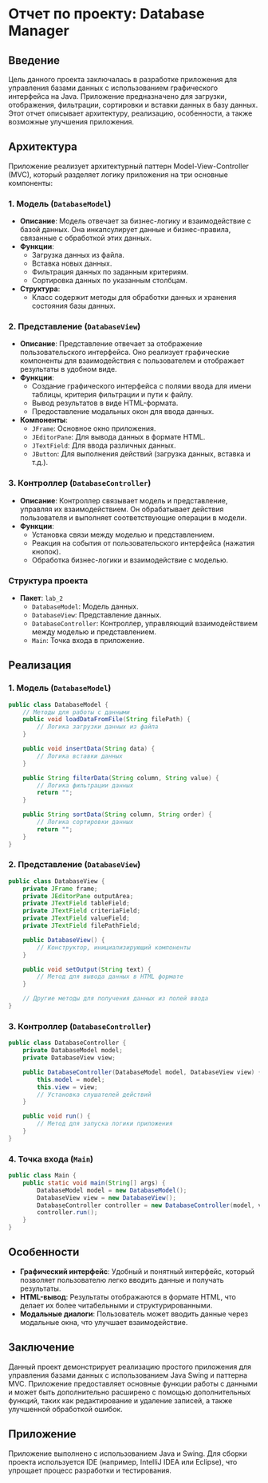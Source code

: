 # Отчет по проекту: Database Manager

## Введение
Цель данного проекта заключалась в разработке приложения для управления базами данных с использованием графического интерфейса на Java. Приложение предназначено для загрузки, отображения, фильтрации, сортировки и вставки данных в базу данных. Этот отчет описывает архитектуру, реализацию, особенности, а также возможные улучшения приложения.

## Архитектура
Приложение реализует архитектурный паттерн Model-View-Controller (MVC), который разделяет логику приложения на три основные компоненты:

### 1. Модель (`DatabaseModel`)
- **Описание**: Модель отвечает за бизнес-логику и взаимодействие с базой данных. Она инкапсулирует данные и бизнес-правила, связанные с обработкой этих данных.
- **Функции**:
  - Загрузка данных из файла.
  - Вставка новых данных.
  - Фильтрация данных по заданным критериям.
  - Сортировка данных по указанным столбцам.
- **Структура**:
  - Класс содержит методы для обработки данных и хранения состояния базы данных.

### 2. Представление (`DatabaseView`)
- **Описание**: Представление отвечает за отображение пользовательского интерфейса. Оно реализует графические компоненты для взаимодействия с пользователем и отображает результаты в удобном виде.
- **Функции**:
  - Создание графического интерфейса с полями ввода для имени таблицы, критерия фильтрации и пути к файлу.
  - Вывод результатов в виде HTML-формата.
  - Предоставление модальных окон для ввода данных.
- **Компоненты**:
  - `JFrame`: Основное окно приложения.
  - `JEditorPane`: Для вывода данных в формате HTML.
  - `JTextField`: Для ввода различных данных.
  - `JButton`: Для выполнения действий (загрузка данных, вставка и т.д.).

### 3. Контроллер (`DatabaseController`)
- **Описание**: Контроллер связывает модель и представление, управляя их взаимодействием. Он обрабатывает действия пользователя и выполняет соответствующие операции в модели.
- **Функции**:
  - Установка связи между моделью и представлением.
  - Реакция на события от пользовательского интерфейса (нажатия кнопок).
  - Обработка бизнес-логики и взаимодействие с моделью.
  
### Структура проекта
- **Пакет**: `lab_2`
  - `DatabaseModel`: Модель данных.
  - `DatabaseView`: Представление данных.
  - `DatabaseController`: Контроллер, управляющий взаимодействием между моделью и представлением.
  - `Main`: Точка входа в приложение.

## Реализация
### 1. Модель (`DatabaseModel`)
```java
public class DatabaseModel {
    // Методы для работы с данными
    public void loadDataFromFile(String filePath) {
        // Логика загрузки данных из файла
    }

    public void insertData(String data) {
        // Логика вставки данных
    }

    public String filterData(String column, String value) {
        // Логика фильтрации данных
        return "";
    }

    public String sortData(String column, String order) {
        // Логика сортировки данных
        return "";
    }
}
```

### 2. Представление (`DatabaseView`)
```java
public class DatabaseView {
    private JFrame frame;
    private JEditorPane outputArea;
    private JTextField tableField;
    private JTextField criteriaField;
    private JTextField valueField;
    private JTextField filePathField;

    public DatabaseView() {
        // Конструктор, инициализирующий компоненты
    }

    public void setOutput(String text) {
        // Метод для вывода данных в HTML формате
    }

    // Другие методы для получения данных из полей ввода
}
```

### 3. Контроллер (`DatabaseController`)
```java
public class DatabaseController {
    private DatabaseModel model;
    private DatabaseView view;

    public DatabaseController(DatabaseModel model, DatabaseView view) {
        this.model = model;
        this.view = view;
        // Установка слушателей действий
    }

    public void run() {
        // Метод для запуска логики приложения
    }
}
```

### 4. Точка входа (`Main`)
```java
public class Main {
    public static void main(String[] args) {
        DatabaseModel model = new DatabaseModel();
        DatabaseView view = new DatabaseView();
        DatabaseController controller = new DatabaseController(model, view);
        controller.run();
    }
}
```

## Особенности
- **Графический интерфейс**: Удобный и понятный интерфейс, который позволяет пользователю легко вводить данные и получать результаты.
- **HTML-вывод**: Результаты отображаются в формате HTML, что делает их более читабельными и структурированными.
- **Модальные диалоги**: Пользователь может вводить данные через модальные окна, что улучшает взаимодействие.

## Заключение
Данный проект демонстрирует реализацию простого приложения для управления базами данных с использованием Java Swing и паттерна MVC. Приложение предоставляет основные функции работы с данными и может быть дополнительно расширено с помощью дополнительных функций, таких как редактирование и удаление записей, а также улучшенной обработкой ошибок.


## Приложение
Приложение выполнено с использованием Java и Swing. Для сборки проекта используется IDE (например, IntelliJ IDEA или Eclipse), что упрощает процесс разработки и тестирования.

